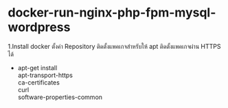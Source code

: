 # docker-run-nginx-php-fpm-mysql-wordpress
1.Install docker
ตั้งค่า Repository  ติดตั้งแพคเกจสำหรับให้ apt ติดตั้งแพคเกจผ่าน HTTPS ได้
* apt-get install \
   apt-transport-https \
   ca-certificates \
   curl \
   software-properties-common


 
